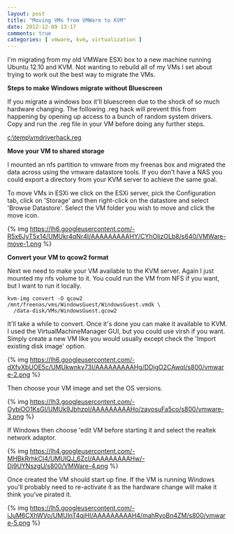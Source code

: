 ```yaml
---
layout: post
title: "Moving VMs from VMWare to KVM"
date: 2012-12-09 13:17
comments: true
categories: [ vmware, kvm, virtualization ]
---
```



I'm migrating from my old VMWare ESXi box to a new machine running Ubuntu 12.10 and KVM.    Not wanting to rebuild all of my VMs I set about trying to work out the best way to migrate the VMs.

**Steps to make Windows migrate without Bluescreen**

If you migrate a windows box it'll bluescreen due to the shock of so much hardware changing.   The following .reg hack will prevent this from happening by opening up access to a bunch of random system drivers.   Copy and run the .reg file in your VM before doing any further steps.

[c:\temp\vmdriverhack.reg](https://gist.github.com/4247499)

**Move your VM to shared storage**

I mounted an nfs partition to vmware from my freenas box and migrated the data across using the vmware datastore tools.   If you don't have a NAS you could export a directory from your KVM server to achieve the same goal.  

To move VMs in ESXi we click on the ESXi server, pick the Configuration tab,  click on 'Storage' and then right-click on the datastore and select 'Browse Datastore'.   Select the VM folder you wish to move and click the move icon.

{% img https://lh6.googleusercontent.com/-R5x6JyT5x14/UMUkr4qNr4I/AAAAAAAAAHY/CYhOlizOLb8/s640/VMWare-move-1.png %}

<!--more-->

**Convert your VM to qcow2 format**

Next we need to make your VM available to the KVM server.   Again I just mounted my nfs volume to it.     You could run the VM from NFS if you want,  but I want to run it locally.

```
kvm-img convert -O qcow2 /mnt/freenas/vms/WindowsGuest/WindowsGuest.vmdk \
  /data-disk/VMs/WindowsGuest.qcow2
````

It'll take a while to convert.   Once it's done you can make it available to KVM.    I used the VirtualMachineManager GUI,  but you could use virsh if you want.   Simply create a new VM like you would usually except check the 'Import existing disk image' option.

{% img https://lh6.googleusercontent.com/-dXfvXbUOE5c/UMUkwnky73I/AAAAAAAAAHg/DDjgO2CAwqI/s800/vmware-2.png %}

Then choose your VM image and set the OS versions.

{% img https://lh3.googleusercontent.com/-OybiOO1KsGI/UMUk9JbhzpI/AAAAAAAAAHo/zayosuFa5co/s800/vmware-3.png %}

If Windows then choose 'edit VM before starting it and select the realtek network adaptor.

{% img https://lh4.googleusercontent.com/-MHBkRrhkCI4/UMUlQJ_6ZcI/AAAAAAAAAHw/-Dj9UYNszgU/s800/VMWare-4.png %}

Once created the VM should start up fine.   If the VM is running Windows you'll probably need to re-activate it as the hardware change will make it think you've pirated it.

{% img https://lh5.googleusercontent.com/-iJuM6CXhWVo/UMUlnT4qjHI/AAAAAAAAAH4/mahRyoBn4ZM/s800/vmware-5.png %}

